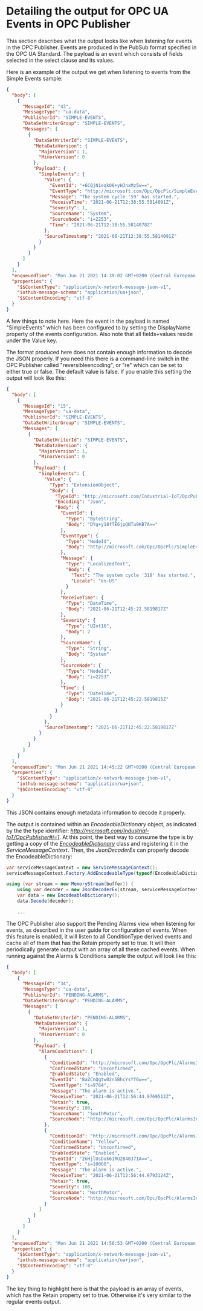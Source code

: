 # Detailing the output for OPC UA Events in OPC Publisher

This section describes what the output looks like when listening for events in the OPC Publisher. Events are produced in the PubSub format specified in the OPC UA Standard. The payload is an event which consists of fields selected in the select clause and its values.

Here is an example of the output we get when listening to events from the Simple Events sample:
```json
{
  "body": [
    {
      "MessageId": "43",
      "MessageType": "ua-data",
      "PublisherId": "SIMPLE-EVENTS",
      "DataSetWriterGroup": "SIMPLE-EVENTS",
      "Messages": [
        {
          "DataSetWriterId": "SIMPLE-EVENTS",
          "MetaDataVersion": {
            "MajorVersion": 1,
            "MinorVersion": 0
          },
          "Payload": {
            "SimpleEvents": {
              "Value": {
                "EventId": "+6CQjN1eqkO6+yHJnxMz5w==",
                "EventType": "http://microsoft.com/Opc/OpcPlc/SimpleEvents#i=14",
                "Message": "The system cycle '59' has started.",
                "ReceiveTime": "2021-06-21T12:38:55.5814091Z",
                "Severity": 1,
                "SourceName": "System",
                "SourceNode": "i=2253",
                "Time": "2021-06-21T12:38:55.5814078Z"
              },
              "SourceTimestamp": "2021-06-21T12:38:55.5814091Z"
            }
          }
        }
      ]
    }
  ],
  "enqueuedTime": "Mon Jun 21 2021 14:39:02 GMT+0200 (Central European Summer Time)",
  "properties": {
    "$$ContentType": "application/x-network-message-json-v1",
    "iothub-message-schema": "application/ua+json",
    "$$ContentEncoding": "utf-8"
  }
}
```
A few things to note here. Here the event in the payload is named "SimpleEvents" which has been configured to by setting the DisplayName property of the events configuration. Also note that all fields+values reside under the Value key.

The format produced here does not contain enough information to decode the JSON properly. If you need this there is a command-line switch in the OPC Publisher called "reversibleencoding", or "re" which can be set to either true or false. The default value is false. If you enable this setting the output will look like this:
```json
{
  "body": [
    {
      "MessageId": "15",
      "MessageType": "ua-data",
      "PublisherId": "SIMPLE-EVENTS",
      "DataSetWriterGroup": "SIMPLE-EVENTS",
      "Messages": [
        {
          "DataSetWriterId": "SIMPLE-EVENTS",
          "MetaDataVersion": {
            "MajorVersion": 1,
            "MinorVersion": 0
          },
          "Payload": {
            "SimpleEvents": {
              "Value": {
                "Type": "ExtensionObject",
                "Body": {
                  "TypeId": "http://microsoft.com/Industrial-IoT/OpcPublisher#i=1",
                  "Encoding": "Json",
                  "Body": {
                    "EventId": {
                      "Type": "ByteString",
                      "Body": "DYg+y18fTE6jpQNTu9KB7A=="
                    },
                    "EventType": {
                      "Type": "NodeId",
                      "Body": "http://microsoft.com/Opc/OpcPlc/SimpleEvents#i=14"
                    },
                    "Message": {
                      "Type": "LocalizedText",
                      "Body": {
                        "Text": "The system cycle '318' has started.",
                        "Locale": "en-US"
                      }
                    },
                    "ReceiveTime": {
                      "Type": "DateTime",
                      "Body": "2021-06-21T12:45:22.5819817Z"
                    },
                    "Severity": {
                      "Type": "UInt16",
                      "Body": 2
                    },
                    "SourceName": {
                      "Type": "String",
                      "Body": "System"
                    },
                    "SourceNode": {
                      "Type": "NodeId",
                      "Body": "i=2253"
                    },
                    "Time": {
                      "Type": "DateTime",
                      "Body": "2021-06-21T12:45:22.5819815Z"
                    }
                  }
                }
              },
              "SourceTimestamp": "2021-06-21T12:45:22.5819817Z"
            }
          }
        }
      ]
    }
  ],
  "enqueuedTime": "Mon Jun 21 2021 14:45:22 GMT+0200 (Central European Summer Time)",
  "properties": {
    "$$ContentType": "application/x-network-message-json-v1",
    "iothub-message-schema": "application/ua+json",
    "$$ContentEncoding": "utf-8"
  }
}
```
This JSON contains enough metadata information to decode it properly.

The output is contained within an *EncodeableDictionary* object, as indicated by the the type identifier: *http://microsoft.com/Industrial-IoT/OpcPublisher#i=1*. At this point, the best way to consume the type is by getting a copy of the [*EncodeableDictionary*](../components/opc-ua/src/Microsoft.Azure.IIoT.OpcUa.Protocol/src/Stack/Encoders/Models/EncodeableDictionary.cs) class and registering it in the *ServiceMessageContext*. Then, the *JsonDecoderEx* can properly decode the EncodeableDictionary:

```cs
var serviceMessageContext = new ServiceMessageContext();
serviceMessageContext.Factory.AddEncodeableType(typeof(EncodeableDictionary));

using (var stream = new MemoryStream(buffer)) {
    using var decoder = new JsonDecoderEx(stream, serviceMessageContext);
    var data = new EncodeableDictionary();
    data.Decode(decoder);

    ...
```

The OPC Publisher also support the Pending Alarms view when listening for events, as described in the user guide for configuration of events. When this feature is enabled, it will listen to all ConditionType derived events and cache all of them that has the Retain property set to true. It will then periodically generate output with an array of all these cached events. When running against the Alarms & Conditions sample the output will look like this:
```json
{
  "body": [
    {
      "MessageId": "34",
      "MessageType": "ua-data",
      "PublisherId": "PENDING-ALARMS",
      "DataSetWriterGroup": "PENDING-ALARMS",
      "Messages": [
        {
          "DataSetWriterId": "PENDING-ALARMS",
          "MetaDataVersion": {
            "MajorVersion": 1,
            "MinorVersion": 0
          },
          "Payload": {
            "AlarmConditions": [
              {
                "ConditionId": "http://microsoft.com/Opc/OpcPlc/AlarmsInstance#s=1%3aMetals%2fSouthMotor%3fGold",
                "ConfirmedState": "Unconfirmed",
                "EnabledState": "Enabled",
                "EventId": "BaZCnQgtw02nSBhcYsYf6w==",
                "EventType": "i=9764",
                "Message": "The alarm is active.",
                "ReceiveTime": "2021-06-21T12:56:44.9769512Z",
                "Retain": true,
                "Severity": 100,
                "SourceName": "SouthMotor",
                "SourceNode": "http://microsoft.com/Opc/OpcPlc/AlarmsInstance#s=1%3aMetals%2fSouthMotor"
              },
              {
                "ConditionId": "http://microsoft.com/Opc/OpcPlc/AlarmsInstance#s=1%3aColours%2fNorthMotor%3fYellow",
                "ConditionName": "Yellow",
                "ConfirmedState": "Unconfirmed",
                "EnabledState": "Enabled",
                "EventId": "2nHjlUsDok61RU2B40J71A==",
                "EventType": "i=10060",
                "Message": "The alarm is active.",
                "ReceiveTime": "2021-06-21T12:56:44.9793124Z",
                "Retain": true,
                "Severity": 100,
                "SourceName": "NorthMotor",
                "SourceNode": "http://microsoft.com/Opc/OpcPlc/AlarmsInstance#s=1%3aColours%2fNorthMotor"
              }
            ]
          }
        }
      ]
    }
  ],
  "enqueuedTime": "Mon Jun 21 2021 14:56:53 GMT+0200 (Central European Summer Time)",
  "properties": {
    "$$ContentType": "application/x-network-message-json-v1",
    "iothub-message-schema": "application/ua+json",
    "$$ContentEncoding": "utf-8"
  }
}
```
The key thing to highlight here is that the payload is an array of events, which has the Retain property set to true. Otherwise it's very similar to the regular events output.
